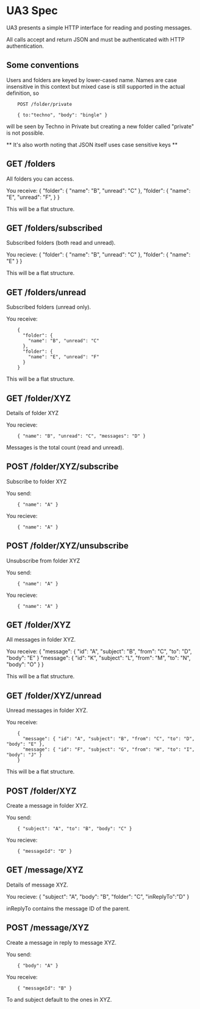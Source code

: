 UA3 Spec
========

UA3 presents a simple HTTP interface for reading and posting messages.

All calls accept and return JSON and must be authenticated with HTTP authentication. 

## Some conventions

Users and folders are keyed by lower-cased name. Names are case insensitive in this context but mixed case is still supported in the actual definition, so

        POST /folder/private
        
        { to:"techno", "body": "bingle" }

will be seen by Techno in Private but creating a new folder called "private" is not possible.

** It's also worth noting that JSON itself uses case sensitive keys **

## GET /folders

All folders you can access.

You receive:
        {
          "folder": {
            "name": "B", "unread": "C"
          },
          "folder": {
            "name": "E", "unread": "F",
          }
        }

This will be a flat structure.

## GET /folders/subscribed

Subscribed folders (both read and unread).

You recieve:
        { 
          "folder": { 
            "name": "B", "unread": "C" 
          }, 
          "folder": { 
            "name": "E"
          } 
        }

This will be a flat structure.

## GET /folders/unread

Subscribed folders (unread only).

You receive:

        { 
          "folder": { 
            "name": "B", "unread": "C" 
          }, 
          "folder": { 
            "name": "E", "unread": "F" 
          } 
        }

This will be a flat structure.

## GET /folder/XYZ

Details of folder XYZ

You recieve:

        { "name": "B", "unread": "C", "messages": "D" }

Messages is the total count (read and unread).

## POST /folder/XYZ/subscribe

Subscribe to folder XYZ

You send:

        { "name": "A" }

You recieve:

        { "name": "A" }

## POST /folder/XYZ/unsubscribe

Unsubscribe from folder XYZ

You send:

        { "name": "A" }

You recieve:

        { "name": "A" }

## GET /folder/XYZ

All messages in folder XYZ.

You receive:
        {
          "message": {
            "id": "A", "subject": "B", "from": "C", "to": "D", "body": "E"
          }
          "message": {
            "id": "K", "subject": "L", "from": "M", "to": "N", "body": "O"
          }
        }

This will be a flat structure.

## GET /folder/XYZ/unread

Unread messages in folder XYZ.

You receive:

        {
          "message": { "id": "A", "subject": "B", "from": "C", "to": "D", "body": "E" },
          "message": { "id": "F", "subject": "G", "from": "H", "to": "I", "body": "J" }
        }

This will be a flat structure.

## POST /folder/XYZ

Create a message in folder XYZ.

You send:

        { "subject": "A", "to": "B", "body": "C" }

You recieve:

        { "messageId": "D" }

## GET /message/XYZ

Details of message XYZ.

You recieve:
        { "subject": "A", "body": "B", "folder": "C", "inReplyTo":"D" }

inReplyTo contains the message ID of the parent.

## POST /message/XYZ

Create a message in reply to message XYZ. 

You send:

        { "body": "A" }

You receive:

        { "messageId": "B" }

To and subject default to the ones in XYZ.
